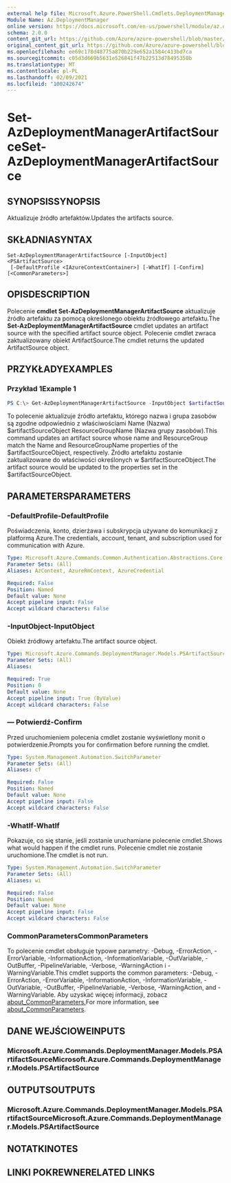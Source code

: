 ```yaml
---
external help file: Microsoft.Azure.PowerShell.Cmdlets.DeploymentManager.dll-Help.xml
Module Name: Az.DeploymentManager
online version: https://docs.microsoft.com/en-us/powershell/module/az.deploymentmanager/set-azdeploymentmanagerartifactsource
schema: 2.0.0
content_git_url: https://github.com/Azure/azure-powershell/blob/master/src/DeploymentManager/DeploymentManager/help/Set-AzDeploymentManagerArtifactSource.md
original_content_git_url: https://github.com/Azure/azure-powershell/blob/master/src/DeploymentManager/DeploymentManager/help/Set-AzDeploymentManagerArtifactSource.md
ms.openlocfilehash: ee69c178d48775a870b229e652a1584c413bd7ca
ms.sourcegitcommit: c05d3d669b5631e526841f47b22513d78495350b
ms.translationtype: MT
ms.contentlocale: pl-PL
ms.lasthandoff: 02/09/2021
ms.locfileid: "100242674"
---
```

# <span data-ttu-id="ba73b-101">Set-AzDeploymentManagerArtifactSource</span><span class="sxs-lookup"><span data-stu-id="ba73b-101">Set-AzDeploymentManagerArtifactSource</span></span>

## <span data-ttu-id="ba73b-102">SYNOPSIS</span><span class="sxs-lookup"><span data-stu-id="ba73b-102">SYNOPSIS</span></span>
<span data-ttu-id="ba73b-103">Aktualizuje źródło artefaktów.</span><span class="sxs-lookup"><span data-stu-id="ba73b-103">Updates the artifacts source.</span></span>

## <span data-ttu-id="ba73b-104">SKŁADNIA</span><span class="sxs-lookup"><span data-stu-id="ba73b-104">SYNTAX</span></span>

```
Set-AzDeploymentManagerArtifactSource [-InputObject] <PSArtifactSource>
 [-DefaultProfile <IAzureContextContainer>] [-WhatIf] [-Confirm] [<CommonParameters>]
```

## <span data-ttu-id="ba73b-105">OPIS</span><span class="sxs-lookup"><span data-stu-id="ba73b-105">DESCRIPTION</span></span>
<span data-ttu-id="ba73b-106">Polecenie **cmdlet Set-AzDeploymentManagerArtifactSource** aktualizuje źródło artefaktu za pomocą określonego obiektu źródłowego artefaktu.</span><span class="sxs-lookup"><span data-stu-id="ba73b-106">The **Set-AzDeploymentManagerArtifactSource** cmdlet updates an artifact source with the specified artifact source object.</span></span>
<span data-ttu-id="ba73b-107">Polecenie cmdlet zwraca zaktualizowany obiekt ArtifactSource.</span><span class="sxs-lookup"><span data-stu-id="ba73b-107">The cmdlet returns the updated ArtifactSource object.</span></span>

## <span data-ttu-id="ba73b-108">PRZYKŁADY</span><span class="sxs-lookup"><span data-stu-id="ba73b-108">EXAMPLES</span></span>

### <span data-ttu-id="ba73b-109">Przykład 1</span><span class="sxs-lookup"><span data-stu-id="ba73b-109">Example 1</span></span>
```powershell
PS C:\> Get-AzDeploymentManagerArtifactSource -InputObject $artifactSourceObject
```

<span data-ttu-id="ba73b-110">To polecenie aktualizuje źródło artefaktu, którego nazwa i grupa zasobów są zgodne odpowiednio z właściwościami Name (Nazwa) $artifactSourceObject ResourceGroupName (Nazwa grupy zasobów).</span><span class="sxs-lookup"><span data-stu-id="ba73b-110">This command updates an artifact source whose name and ResourceGroup match the Name and ResourceGroupName properties of the $artifactSourceObject, respectively.</span></span>
<span data-ttu-id="ba73b-111">Źródło artefaktu zostanie zaktualizowane do właściwości określonych w $artifactSourceObject.</span><span class="sxs-lookup"><span data-stu-id="ba73b-111">The artifact source would be updated to the properties set in the $artifactSourceObject.</span></span>

## <span data-ttu-id="ba73b-112">PARAMETERS</span><span class="sxs-lookup"><span data-stu-id="ba73b-112">PARAMETERS</span></span>

### <span data-ttu-id="ba73b-113">-DefaultProfile</span><span class="sxs-lookup"><span data-stu-id="ba73b-113">-DefaultProfile</span></span>
<span data-ttu-id="ba73b-114">Poświadczenia, konto, dzierżawa i subskrypcja używane do komunikacji z platformą Azure.</span><span class="sxs-lookup"><span data-stu-id="ba73b-114">The credentials, account, tenant, and subscription used for communication with Azure.</span></span>

```yaml
Type: Microsoft.Azure.Commands.Common.Authentication.Abstractions.Core.IAzureContextContainer
Parameter Sets: (All)
Aliases: AzContext, AzureRmContext, AzureCredential

Required: False
Position: Named
Default value: None
Accept pipeline input: False
Accept wildcard characters: False
```

### <span data-ttu-id="ba73b-115">-InputObject</span><span class="sxs-lookup"><span data-stu-id="ba73b-115">-InputObject</span></span>
<span data-ttu-id="ba73b-116">Obiekt źródłowy artefaktu.</span><span class="sxs-lookup"><span data-stu-id="ba73b-116">The artifact source object.</span></span>

```yaml
Type: Microsoft.Azure.Commands.DeploymentManager.Models.PSArtifactSource
Parameter Sets: (All)
Aliases:

Required: True
Position: 0
Default value: None
Accept pipeline input: True (ByValue)
Accept wildcard characters: False
```

### <span data-ttu-id="ba73b-117">— Potwierdź</span><span class="sxs-lookup"><span data-stu-id="ba73b-117">-Confirm</span></span>
<span data-ttu-id="ba73b-118">Przed uruchomieniem polecenia cmdlet zostanie wyświetlony monit o potwierdzenie.</span><span class="sxs-lookup"><span data-stu-id="ba73b-118">Prompts you for confirmation before running the cmdlet.</span></span>

```yaml
Type: System.Management.Automation.SwitchParameter
Parameter Sets: (All)
Aliases: cf

Required: False
Position: Named
Default value: None
Accept pipeline input: False
Accept wildcard characters: False
```

### <span data-ttu-id="ba73b-119">-WhatIf</span><span class="sxs-lookup"><span data-stu-id="ba73b-119">-WhatIf</span></span>
<span data-ttu-id="ba73b-120">Pokazuje, co się stanie, jeśli zostanie uruchamiane polecenie cmdlet.</span><span class="sxs-lookup"><span data-stu-id="ba73b-120">Shows what would happen if the cmdlet runs.</span></span>
<span data-ttu-id="ba73b-121">Polecenie cmdlet nie zostanie uruchomione.</span><span class="sxs-lookup"><span data-stu-id="ba73b-121">The cmdlet is not run.</span></span>

```yaml
Type: System.Management.Automation.SwitchParameter
Parameter Sets: (All)
Aliases: wi

Required: False
Position: Named
Default value: None
Accept pipeline input: False
Accept wildcard characters: False
```

### <span data-ttu-id="ba73b-122">CommonParameters</span><span class="sxs-lookup"><span data-stu-id="ba73b-122">CommonParameters</span></span>
<span data-ttu-id="ba73b-123">To polecenie cmdlet obsługuje typowe parametry: -Debug, -ErrorAction, -ErrorVariable, -InformationAction, -InformationVariable, -OutVariable, -OutBuffer, -PipelineVariable, -Verbose, -WarningAction i -WarningVariable.</span><span class="sxs-lookup"><span data-stu-id="ba73b-123">This cmdlet supports the common parameters: -Debug, -ErrorAction, -ErrorVariable, -InformationAction, -InformationVariable, -OutVariable, -OutBuffer, -PipelineVariable, -Verbose, -WarningAction, and -WarningVariable.</span></span> <span data-ttu-id="ba73b-124">Aby uzyskać więcej informacji, zobacz [about_CommonParameters.](http://go.microsoft.com/fwlink/?LinkID=113216)</span><span class="sxs-lookup"><span data-stu-id="ba73b-124">For more information, see [about_CommonParameters](http://go.microsoft.com/fwlink/?LinkID=113216).</span></span>

## <span data-ttu-id="ba73b-125">DANE WEJŚCIOWE</span><span class="sxs-lookup"><span data-stu-id="ba73b-125">INPUTS</span></span>

### <span data-ttu-id="ba73b-126">Microsoft.Azure.Commands.DeploymentManager.Models.PSArtifactSource</span><span class="sxs-lookup"><span data-stu-id="ba73b-126">Microsoft.Azure.Commands.DeploymentManager.Models.PSArtifactSource</span></span>

## <span data-ttu-id="ba73b-127">OUTPUTS</span><span class="sxs-lookup"><span data-stu-id="ba73b-127">OUTPUTS</span></span>

### <span data-ttu-id="ba73b-128">Microsoft.Azure.Commands.DeploymentManager.Models.PSArtifactSource</span><span class="sxs-lookup"><span data-stu-id="ba73b-128">Microsoft.Azure.Commands.DeploymentManager.Models.PSArtifactSource</span></span>

## <span data-ttu-id="ba73b-129">NOTATKI</span><span class="sxs-lookup"><span data-stu-id="ba73b-129">NOTES</span></span>

## <span data-ttu-id="ba73b-130">LINKI POKREWNE</span><span class="sxs-lookup"><span data-stu-id="ba73b-130">RELATED LINKS</span></span>
